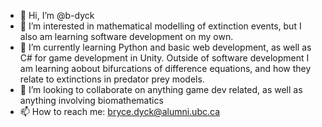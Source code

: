 - 👋 Hi, I’m @b-dyck
- 👀 I’m interested in mathematical modelling of extinction events, but I also am learning software development on my own.
- 🌱 I’m currently learning Python and basic web development, as well as C# for game development in Unity. Outside of software development I am learning aobout bifurcations of difference equations, and how they relate to extinctions in predator prey models. 
- 💞️ I’m looking to collaborate on anything game dev related, as well as anything involving biomathematics
- 📫 How to reach me: bryce.dyck@alumni.ubc.ca

